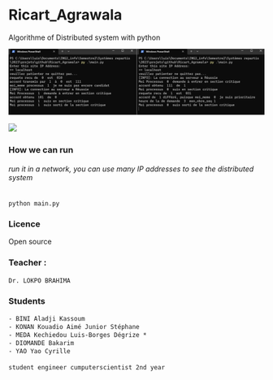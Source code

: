 # Ricart_Agrawala
Algorithme of Distributed system with python

![](./preview.png)

![](https://drive.google.com/file/d/1CcLGOxqD9jiW0DYr689nhIA1FHMxEeoN/view?usp=drive_link)

### How we can run
###### run it in a network, you can use many IP addresses to see the distributed system
``
python main.py
``



### Licence
Open source

### Teacher :
    Dr. LOKPO BRAHIMA

### Students
    - BINI Aladji Kassoum
    - KONAN Kouadio Aimé Junior Stéphane
    - MEDA Kechiedou Luis-Borges Dégrize *
    - DIOMANDE Bakarim
    - YAO Yao Cyrille
    
    student engineer cumputerscientist 2nd year 
